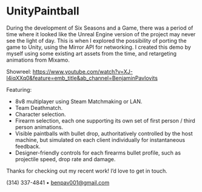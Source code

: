 # UnityPaintball

During the development of Six Seasons and a Game, there was a period of time where it looked like the Unreal Engine version of the project may never see the light of day. This is when I explored the possibility of porting the game to Unity, using the Mirror API for networking. I created this demo by myself using some existing art assets from the time, and retargeting animations from Mixamo.

Showreel: https://www.youtube.com/watch?v=XJ-I4iqXXq0&feature=emb_title&ab_channel=BenjaminPavlovits

Featuring:
- 8v8 multiplayer using Steam Matchmaking or LAN.
- Team Deathmatch.
- Character selection.
- Firearm selection, each one supporting its own set of first person / third person animations.
- Visible paintballs with bullet drop, authoritatively controlled by the host machine, but simulated on each client individually for instantaneous feedback.
- Designer-friendly controls for each firearms bullet profile, such as projectile speed, drop rate and damage.

Thanks for checking out my recent work! I’d love to get in touch.

(314) 337-4841  •  benpav001@gmail.com
